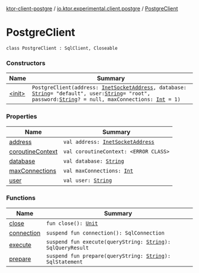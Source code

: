 [ktor-client-postgre](../../index.md) / [io.ktor.experimental.client.postgre](../index.md) / [PostgreClient](./index.md)

# PostgreClient

`class PostgreClient : SqlClient, Closeable`

### Constructors

| Name | Summary |
|---|---|
| [&lt;init&gt;](-init-.md) | `PostgreClient(address: `[`InetSocketAddress`](http://docs.oracle.com/javase/6/docs/api/java/net/InetSocketAddress.html)`, database: `[`String`](https://kotlinlang.org/api/latest/jvm/stdlib/kotlin/-string/index.html)` = "default", user: `[`String`](https://kotlinlang.org/api/latest/jvm/stdlib/kotlin/-string/index.html)` = "root", password: `[`String`](https://kotlinlang.org/api/latest/jvm/stdlib/kotlin/-string/index.html)`? = null, maxConnections: `[`Int`](https://kotlinlang.org/api/latest/jvm/stdlib/kotlin/-int/index.html)` = 1)` |

### Properties

| Name | Summary |
|---|---|
| [address](address.md) | `val address: `[`InetSocketAddress`](http://docs.oracle.com/javase/6/docs/api/java/net/InetSocketAddress.html) |
| [coroutineContext](coroutine-context.md) | `val coroutineContext: <ERROR CLASS>` |
| [database](database.md) | `val database: `[`String`](https://kotlinlang.org/api/latest/jvm/stdlib/kotlin/-string/index.html) |
| [maxConnections](max-connections.md) | `val maxConnections: `[`Int`](https://kotlinlang.org/api/latest/jvm/stdlib/kotlin/-int/index.html) |
| [user](user.md) | `val user: `[`String`](https://kotlinlang.org/api/latest/jvm/stdlib/kotlin/-string/index.html) |

### Functions

| Name | Summary |
|---|---|
| [close](close.md) | `fun close(): `[`Unit`](https://kotlinlang.org/api/latest/jvm/stdlib/kotlin/-unit/index.html) |
| [connection](connection.md) | `suspend fun connection(): SqlConnection` |
| [execute](execute.md) | `suspend fun execute(queryString: `[`String`](https://kotlinlang.org/api/latest/jvm/stdlib/kotlin/-string/index.html)`): SqlQueryResult` |
| [prepare](prepare.md) | `suspend fun prepare(queryString: `[`String`](https://kotlinlang.org/api/latest/jvm/stdlib/kotlin/-string/index.html)`): SqlStatement` |
